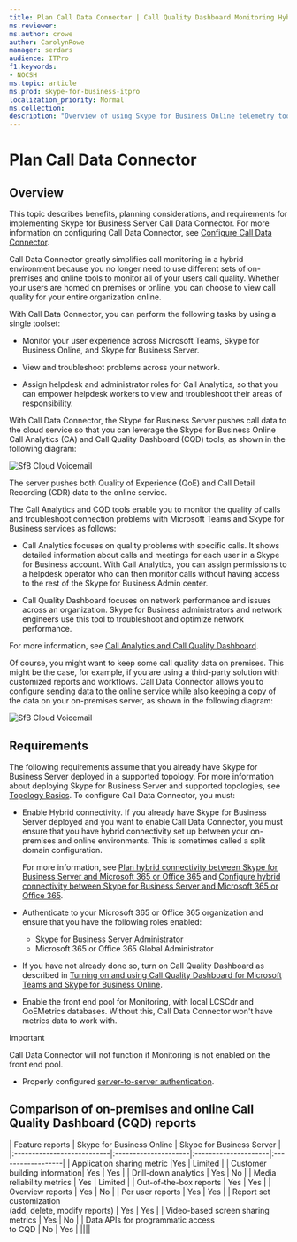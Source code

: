 ```yaml
---
title: Plan Call Data Connector | Call Quality Dashboard Monitoring Hybrid Analytics
ms.reviewer: 
ms.author: crowe
author: CarolynRowe
manager: serdars
audience: ITPro
f1.keywords:
- NOCSH
ms.topic: article
ms.prod: skype-for-business-itpro
localization_priority: Normal
ms.collection: 
description: "Overview of using Skype for Business Online telemetry tools to monitor an on-premises implementation in a hybrid scenario."
---
```


# Plan Call Data Connector

## Overview

This topic describes benefits, planning considerations, and requirements for implementing Skype for Business Server Call Data Connector. For more information on configuring Call Data Connector, see [Configure Call Data Connector](configure-call-data-connector.md).


Call Data Connector greatly simplifies call monitoring in a hybrid environment because you no longer need to use different sets of on-premises and online tools to monitor all of your users call quality. Whether your users are homed on premises or online, you can choose to view call quality for your entire organization online.

With Call Data Connector, you can perform the following tasks by using a single toolset:

- Monitor your user experience across Microsoft Teams, Skype for Business Online, and Skype for Business Server.

- View and troubleshoot problems across your network.

- Assign helpdesk and administrator roles for Call Analytics, so that you can empower helpdesk workers to view and troubleshoot their areas of responsibility.

With Call Data Connector, the Skype for Business Server pushes call data to the cloud service so that you can leverage the Skype for Business Online Call Analytics (CA) and Call Quality Dashboard (CQD) tools, as shown in the following diagram:

![SfB Cloud Voicemail](../../sfbserver2019/media/call-data-connector-plan-1.png)

The server pushes both Quality of Experience (QoE) and Call Detail Recording (CDR) data to the online service.

The Call Analytics and CQD tools enable you to monitor the quality of calls and troubleshoot connection problems with Microsoft Teams and Skype for Business services as follows:

- Call Analytics focuses on quality problems with specific calls. It shows detailed information about calls and meetings for each user in a Skype for Business account.  With Call Analytics, you can assign permissions to a helpdesk operator who can then monitor calls without having access to the rest of the Skype for Business Admin center.

- Call Quality Dashboard focuses on network performance and issues across an organization. Skype for Business administrators and network engineers use this tool to troubleshoot and optimize network performance.

For more information, see [Call Analytics and Call Quality Dashboard](/SkypeForBusiness/using-call-quality-in-your-organization/difference-between-call-analytics-and-call-quality-dashboard).

Of course, you might want to keep some call quality data on premises. This might be the case, for example, if you are using a third-party solution with customized reports and workflows.  Call Data Connector allows you to configure sending data to the online service while also keeping a copy of the data on your on-premises server, as shown in the following diagram:

![SfB Cloud Voicemail](../../sfbserver2019/media/call-data-connector-plan-2.png)

## Requirements

The following requirements assume that you already have Skype for Business Server deployed in a supported topology.  For more information about deploying Skype for Business Server and supported topologies, see [Topology Basics](../../SfbServer/plan-your-deployment/topology-basics/topology-basics.md). To configure Call Data Connector, you must:

- Enable Hybrid connectivity. If you already have Skype for Business Server deployed and you want to enable Call Data Connector, you must ensure that you have hybrid connectivity set up between your on-premises and online environments. This is sometimes called a split domain configuration.

   For more information, see [Plan hybrid connectivity between Skype for Business Server and Microsoft 365 or Office 365](plan-hybrid-connectivity.md) and [Configure hybrid connectivity between Skype for Business Server and Microsoft 365 or Office 365](configure-hybrid-connectivity.md).

- Authenticate to your Microsoft 365 or Office 365 organization and ensure that you have the following roles enabled:

  - Skype for Business Server Administrator
  - Microsoft 365 or Office 365 Global Administrator

- If you have not already done so, turn on Call Quality Dashboard as described in [Turning on and using Call Quality Dashboard for Microsoft Teams and Skype for Business Online](/microsoftteams/turning-on-and-using-call-quality-dashboard).

- Enable the front end pool for Monitoring, with local LCSCdr and QoEMetrics databases. Without this, Call Data Connector won't have metrics data to work with.

> [!IMPORTANT]
> Call Data Connector will not function if Monitoring is not enabled on the front end pool.

- Properly configured [server-to-server authentication](../../SfbServer/manage/authentication/server-to-server-and-partner-applications.md). 

## Comparison of on-premises and online Call Quality Dashboard (CQD) reports

| Feature reports | Skype for Business Online | Skype for Business Server   |
|:---------------------------|:---------------------|:---------------------|:------------------|
| Application sharing metric |Yes | Limited |
| Customer building information| Yes | Yes |
| Drill-down analytics | Yes | No |
| Media reliability metrics | Yes | Limited |
| Out-of-the-box reports | Yes | Yes |
| Overview reports | Yes | No |
| Per user reports | Yes | Yes |
| Report set customization <br> (add, delete, modify reports) | Yes | Yes |
| Video-based screen sharing metrics | Yes | No |
| Data APIs for programmatic access <br> to CQD | No | Yes |
||||